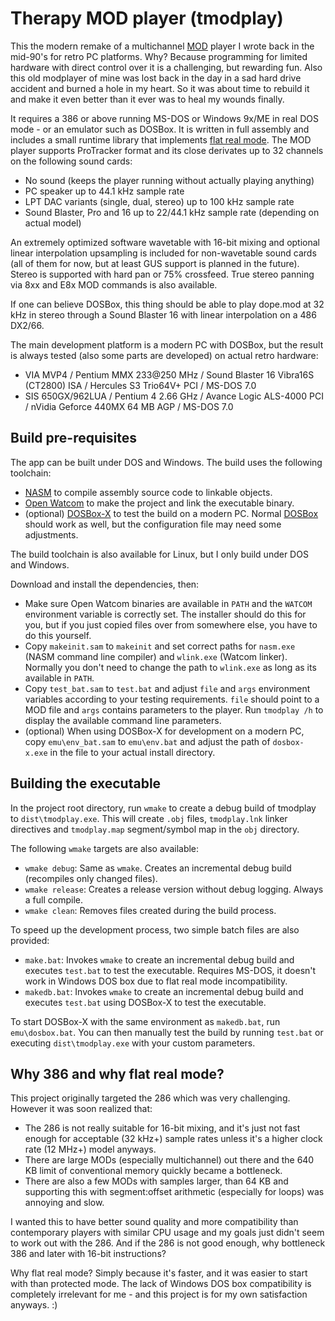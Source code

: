 # Therapy MOD player (tmodplay)

This the modern remake of a multichannel [MOD](https://en.wikipedia.org/wiki/MOD_(file_format)) player I wrote back in the mid-90's for retro PC platforms. Why? Because programming for limited hardware with direct control over it is a challenging, but rewarding fun. Also this old modplayer of mine was lost back in the day in a sad hard drive accident and burned a hole in my heart. So it was about time to rebuild it and make it even better than it ever was to heal my wounds finally.

It requires a 386 or above running MS-DOS or Windows 9x/ME in real DOS mode - or an emulator such as DOSBox. It is written in full assembly and includes a small runtime library that implements [flat real mode](https://en.wikipedia.org/wiki/Unreal_mode). The MOD player supports ProTracker format and its close derivates up to 32 channels on the following sound cards:

* No sound (keeps the player running without actually playing anything)
* PC speaker up to 44.1 kHz sample rate
* LPT DAC variants (single, dual, stereo) up to 100 kHz sample rate
* Sound Blaster, Pro and 16 up to 22/44.1 kHz sample rate (depending on actual model)

An extremely optimized software wavetable with 16-bit mixing and optional linear interpolation upsampling is included for non-wavetable sound cards (all of them for now, but at least GUS support is planned in the future). Stereo is supported with hard pan or 75% crossfeed. True stereo panning via 8xx and E8x MOD commands is also available.

If one can believe DOSBox, this thing should be able to play dope.mod at 32 kHz in stereo through a Sound Blaster 16 with linear interpolation on a 486 DX2/66.

The main development platform is a modern PC with DOSBox, but the result is always tested (also some parts are developed) on actual retro hardware:

* VIA MVP4 / Pentium MMX 233@250 MHz / Sound Blaster 16 Vibra16S (CT2800) ISA / Hercules S3 Trio64V+ PCI / MS-DOS 7.0
* SIS 650GX/962LUA / Pentium 4 2.66 GHz / Avance Logic ALS-4000 PCI / nVidia Geforce 440MX 64 MB AGP / MS-DOS 7.0

## Build pre-requisites

The app can be built under DOS and Windows. The build uses the following toolchain:

* [NASM](https://www.nasm.us/) to compile assembly source code to linkable objects.
* [Open Watcom](http://www.openwatcom.org/) to make the project and link the executable binary.
* (optional) [DOSBox-X](https://dosbox-x.com/) to test the build on a modern PC. Normal [DOSBox](https://www.dosbox.com/) should work as well, but the configuration file may need some adjustments.

The build toolchain is also available for Linux, but I only build under DOS and Windows.

Download and install the dependencies, then:

* Make sure Open Watcom binaries are available in `PATH` and the `WATCOM` environment variable is correctly set. The installer should do this for you, but if you just copied files over from somewhere else, you have to do this yourself.
* Copy `makeinit.sam` to `makeinit` and set correct paths for `nasm.exe` (NASM command line compiler) and `wlink.exe` (Watcom linker). Normally you don't need to change the path to `wlink.exe` as long as its available in `PATH`.
* Copy `test_bat.sam` to `test.bat` and adjust `file` and `args` environment variables according to your testing requirements. `file` should point to a MOD file and `args` contains parameters to the player. Run `tmodplay /h` to display the available command line parameters.
* (optional) When using DOSBox-X for development on a modern PC, copy `emu\env_bat.sam` to `emu\env.bat` and adjust the path of `dosbox-x.exe` in the file to your actual install directory.

## Building the executable

In the project root directory, run `wmake` to create a debug build of tmodplay to `dist\tmodplay.exe`. This will create `.obj` files, `tmodplay.lnk` linker directives and `tmodplay.map` segment/symbol map in the `obj` directory.

The following `wmake` targets are also available:

* `wmake debug`: Same as `wmake`. Creates an incremental debug build (recompiles only changed files).
* `wmake release`: Creates a release version without debug logging. Always a full compile.
* `wmake clean`: Removes files created during the build process.

To speed up the development process, two simple batch files are also provided:

* `make.bat`: Invokes `wmake` to create an incremental debug build and executes `test.bat` to test the executable. Requires MS-DOS, it doesn't work in Windows DOS box due to flat real mode incompatibility.
* `makedb.bat`: Invokes `wmake` to create an incremental debug build and executes `test.bat` using DOSBox-X to test the executable.

To start DOSBox-X with the same environment as `makedb.bat`, run `emu\dosbox.bat`. You can then manually test the build by running `test.bat` or executing `dist\tmodplay.exe` with your custom parameters.

## Why 386 and why flat real mode?

This project originally targeted the 286 which was very challenging. However it was soon realized that:

* The 286 is not really suitable for 16-bit mixing, and it's just not fast enough for acceptable (32 kHz+) sample rates unless it's a higher clock rate (12 MHz+) model anyways.
* There are large MODs (especially multichannel) out there and the 640 KB limit of conventional memory quickly became a bottleneck.
* There are also a few MODs with samples larger, than 64 KB and supporting this with segment:offset arithmetic (especially for loops) was annoying and slow.

I wanted this to have better sound quality and more compatibility than contemporary players with similar CPU usage and my goals just didn't seem to work out with the 286. And if the 286 is not good enough, why bottleneck 386 and later with 16-bit instructions?

Why flat real mode? Simply because it's faster, and it was easier to start with than protected mode. The lack of Windows DOS box compatibility is completely irrelevant for me - and this project is for my own satisfaction anyways. :)